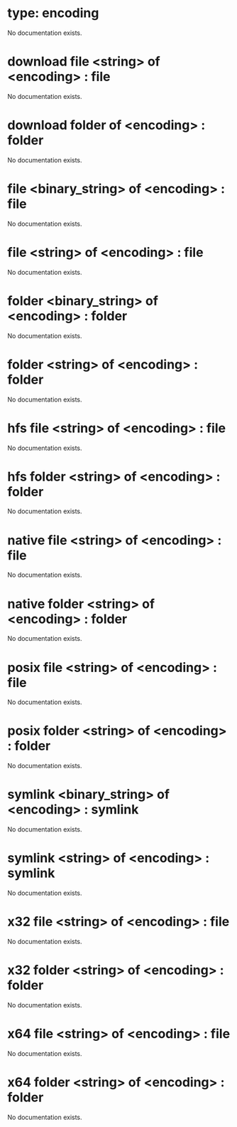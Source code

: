 # type: encoding

No documentation exists.

# download file &lt;string&gt; of &lt;encoding&gt; : file

No documentation exists.

# download folder of &lt;encoding&gt; : folder

No documentation exists.

# file &lt;binary_string&gt; of &lt;encoding&gt; : file

No documentation exists.

# file &lt;string&gt; of &lt;encoding&gt; : file

No documentation exists.

# folder &lt;binary_string&gt; of &lt;encoding&gt; : folder

No documentation exists.

# folder &lt;string&gt; of &lt;encoding&gt; : folder

No documentation exists.

# hfs file &lt;string&gt; of &lt;encoding&gt; : file

No documentation exists.

# hfs folder &lt;string&gt; of &lt;encoding&gt; : folder

No documentation exists.

# native file &lt;string&gt; of &lt;encoding&gt; : file

No documentation exists.

# native folder &lt;string&gt; of &lt;encoding&gt; : folder

No documentation exists.

# posix file &lt;string&gt; of &lt;encoding&gt; : file

No documentation exists.

# posix folder &lt;string&gt; of &lt;encoding&gt; : folder

No documentation exists.

# symlink &lt;binary_string&gt; of &lt;encoding&gt; : symlink

No documentation exists.

# symlink &lt;string&gt; of &lt;encoding&gt; : symlink

No documentation exists.

# x32 file &lt;string&gt; of &lt;encoding&gt; : file

No documentation exists.

# x32 folder &lt;string&gt; of &lt;encoding&gt; : folder

No documentation exists.

# x64 file &lt;string&gt; of &lt;encoding&gt; : file

No documentation exists.

# x64 folder &lt;string&gt; of &lt;encoding&gt; : folder

No documentation exists.

